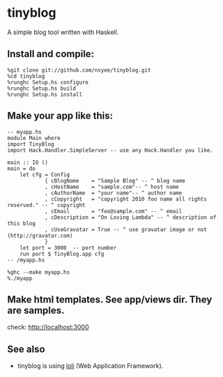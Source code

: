 # tinyblog

A simple blog tool written with Haskell.

## Install and compile:

    %git clone git://github.com/nsyee/tinyblog.git
    %cd tinyblog
    %runghc Setup.hs configure
    %runghc Setup.hs build
    %runghc Setup.hs install

## Make your app like this:

    -- myapp.hs
    module Main where
    import TinyBlog
    import Hack.Handler.SimpleServer -- use any Hack.Handler you like.

    main :: IO ()
    main = do
        let cfg = Config
                { cBlogName    = "Sample Blog" -- ^ blog name
                , cHostName    = "sample.com"-- ^ host name
                , cAuthorName  = "your name"-- ^ author name
                , cCopyright   = "copyright 2010 foo name all rights reserved." -- ^ copyright
                , cEmail       = "foo@sample.com" -- ^ email
                , cDescription = "On Loving Lambda" -- ^ description of this blog
                , cUseGravatar = True -- ^ use gravatar image or not (http://gravatar.com)
                }
        let port = 3000  -- port number
        run port $ TinyBlog.app cfg
    -- /myapp.hs

    %ghc --make myapp.hs
    %./myapp

## Make html templates. See app/views dir. They are samples.

check: <http://localhost:3000>


## See also
* tinyblog is using [loli](http://github.com/nfjinjing/loli) (Web Application Framework).
